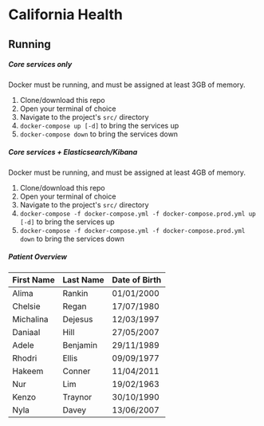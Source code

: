 # California Health

## Running
##### Core services only
Docker must be running, and must be assigned at least 3GB of memory.

1. Clone/download this repo
2. Open your terminal of choice 
3. Navigate to the project's ``src/`` directory 
4. ``docker-compose up [-d]`` to bring the services up
5. ``docker-compose down`` to bring the services down

##### Core services + Elasticsearch/Kibana
Docker must be running, and must be assigned at least 4GB of memory.

1. Clone/download this repo
2. Open your terminal of choice 
3. Navigate to the project's ``src/`` directory 
4. ``docker-compose -f docker-compose.yml -f docker-compose.prod.yml up [-d]`` to bring the services up
5. ``docker-compose -f docker-compose.yml -f docker-compose.prod.yml down`` to bring the services down

##### Patient Overview
| First Name | Last Name | Date of Birth |
| ---------- | --------- | ------------- |
| Alima      | Rankin    | 01/01/2000    |
| Chelsie    | Regan     | 17/07/1980    |
| Michalina  | Dejesus   | 12/03/1997    |
| Daniaal    | Hill      | 27/05/2007    |
| Adele      | Benjamin  | 29/11/1989    |
| Rhodri     | Ellis     | 09/09/1977    |
| Hakeem     | Conner    | 11/04/2011    |
| Nur        | Lim       | 19/02/1963    |
| Kenzo      | Traynor   | 30/10/1990    |
| Nyla       | Davey     | 13/06/2007    |                   
